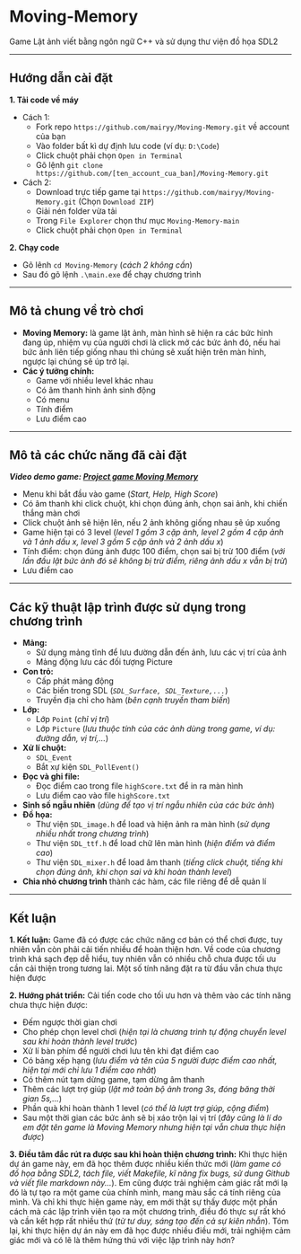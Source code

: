# Moving-Memory
Game Lật ảnh viết bằng ngôn ngữ C++ và sử dụng thư viện đồ họa SDL2
***
## Hướng dẫn cài đặt
**1. Tải code về máy**
  * Cách 1:
    * Fork repo `https://github.com/mairyy/Moving-Memory.git` về account của bạn
    * Vào folder bất kì dự định lưu code (ví dụ: `D:\Code`)
    * Click chuột phải chọn `Open in Terminal`
    * Gõ lệnh `git clone https://github.com/[ten_account_cua_ban]/Moving-Memory.git`
  * Cách 2: 
    * Download trực tiếp game tại `https://github.com/mairyy/Moving-Memory.git` (Chọn `Download ZIP`)
    * Giải nén folder vừa tải
    * Trong `File Explorer` chọn thư mục `Moving-Memory-main`
    * Click chuột phải chọn `Open in Terminal`

**2. Chạy code**
  * Gõ lênh `cd Moving-Memory` (_cách 2 không cần_)
  * Sau đó gõ lệnh `.\main.exe` để chạy chương trình

***
## Mô tả chung về trò chơi
  * **Moving Memory:** là game lật ảnh, màn hình sẽ hiện ra các bức hình đang úp, nhiệm vụ của người chơi là click mở các bức ảnh đó, nếu hai bức ảnh liên tiếp giống nhau thì chúng sẽ xuất hiện trên màn hình, ngược lại chúng sẽ úp trở lại.
  * **Các ý tưởng chính:**
    * Game với nhiều level khác nhau
    * Có âm thanh hình ảnh sinh động
    * Có menu
    * Tính điểm
    * Lưu điểm cao

***
## Mô tả các chức năng đã cài đặt
**_Video demo game: [Project game Moving Memory](https://youtu.be/TY6ALVZbTVs)_**
  * Menu khi bắt đầu vào game (_Start, Help, High Score_)
  * Có âm thanh khi click chuột, khi chọn đúng ảnh, chọn sai ảnh, khi chiến thắng màn chơi
  * Click chuột ảnh sẽ hiện lên, nếu 2 ảnh không giống nhau sẽ úp xuống
  * Game hiện tại có 3 level (_level 1 gồm 3 cặp ảnh, level 2 gồm 4 cặp ảnh và 1 ảnh dấu x, level 3 gồm 5 cặp ảnh và 2 ảnh dấu x_)
  * Tính điểm: chọn đúng ảnh được 100 điểm, chọn sai bị trừ 100 điểm (_với lần đầu lật bức ảnh đó sẽ không bị trừ điểm, riêng ảnh dấu x vẫn bị trừ_)
  * Lưu điểm cao

***
## Các kỹ thuật lập trình được sử dụng trong chương trình
  * **Mảng:** 
    * Sử dụng mảng tĩnh để lưu đường dẫn đến ảnh, lưu các vị trí của ảnh
    * Mảng động lưu các đối tượng Picture
  * **Con trỏ:**
    * Cấp phát mảng động
    * Các biến trong SDL (_`SDL_Surface, SDL_Texture,...`_)
    * Truyền địa chỉ cho hàm (_bên cạnh truyền tham biến_)
  * **Lớp:**
    * Lớp `Point` (_chỉ vị trí_)
    * Lớp `Picture` (_lưu thuộc tính của các ảnh dùng trong game, ví dụ: đường dẫn, vị trí,..._)
  * **Xử lí chuột:**
    * `SDL_Event`
    * Bắt xự kiện `SDL_PollEvent()`
  * **Đọc và ghi file:**
    * Đọc điểm cao trong file `highScore.txt` để in ra màn hình
    * Lưu điểm cao vào file `highScore.txt`
  * **Sinh số ngẫu nhiên** (_dùng để tạo vị trí ngẫu nhiên của các bức ảnh_)
  * **Đồ họa:**
    * Thư viện `SDL_image.h` để load và hiện ảnh ra màn hình (_sử dụng nhiều nhất trong chương trình_)
    * Thư viện `SDL_ttf.h` để load chữ lên màn hình (_hiện điểm và điểm cao_)
    * Thư viện `SDL_mixer.h` để load âm thanh (_tiếng click chuột, tiếng khi chọn đúng ảnh, khi chọn sai và khi hoàn thành level_)
  * **Chia nhỏ chương trình** thành các hàm, các file riêng để dễ quản lí

***
## Kết luận
**1. Kết luận:**
  Game đã có được các chức năng cơ bản có thể chơi được, tuy nhiên vẫn còn phải cải tiến nhiều để hoàn thiện hơn. 
  Về code của chương trình khá sạch đẹp dễ hiểu, tuy nhiên vẫn có nhiều chỗ chưa được tối ưu cần cải thiện trong tương lai.
  Một số tính năng đặt ra từ đầu vẫn chưa thực hiện được

**2. Hướng phát triển:**
Cải tiến code cho tối ưu hơn và thêm vào các tính năng chưa thực hiện được:
  * Đếm ngược thời gian chơi
  * Cho phép chọn level chơi (_hiện tại là chương trình tự động chuyển level sau khi hoàn thành level trước_)
  * Xử lí bàn phím để người chơi lưu tên khi đạt điểm cao
  * Có bảng xếp hạng (_lưu điểm và tên của 5 người được điểm cao nhất, hiện tại mới chỉ lưu 1 điểm cao nhât_)
  * Có thêm nút tạm dừng game, tạm dừng âm thanh
  * Thêm các lượt trợ giúp (_lật mở toàn bộ ảnh trong 3s, đóng băng thời gian 5s,..._)
  * Phần quà khi hoàn thành 1 level (_có thể là lượt trợ giúp, cộng điểm_)
  * Sau một thời gian các bức ảnh sẽ bị xáo trộn lại vị trí (_đây cũng là lí do em đặt tên game là Moving Memory nhưng hiện tại vẫn chưa thực hiện được_)
 
**3. Điều tâm đắc rút ra được sau khi hoàn thiện chương trình:**
Khi thực hiện dự án game này, em đã học thêm được nhiều kiến thức mới (_làm game có đồ họa bằng SDL2, tách file, viết Makefile, kĩ năng fix bugs, sử dung Github và viết file markdown này..._). 
Em cũng được trải nghiệm cảm giác rất mới lạ đó là tự tạo ra một game của chính mình, mang màu sắc cá tính riêng của mình. 
Và chỉ khi thực hiện game này, em mới thật sự thấy được một phần cách mà các lập trình viên tạo ra một chương trình, điều đó thực sự rất khó và cần kết hợp rất nhiều thứ (_từ tư duy, sáng tạo đến cả sự kiên nhẫn_).
Tóm lại, khi thực hiện dự án này em đã học được nhiều điều mới, trải nghiệm cảm giác mới và có lẽ là thêm hứng thú với việc lập trình này hơn?
